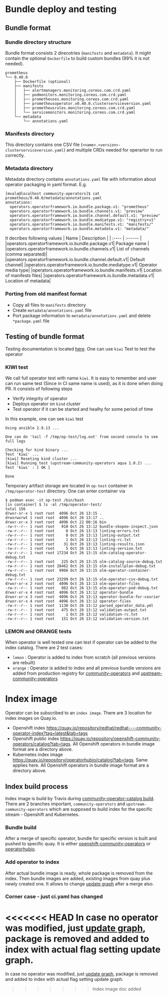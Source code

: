 # Bundle deploy and testing

## Bundle format
### Bundle directory structure

Bundle format consists 2 direcotries (`manifests` and `metadata`). It might contain the optional `Dockerfile` to build custom bundles (99% it is not needed).
```
prometheus
└── 0.40.0
    ├── Dockerfile (optional)
    ├── manifests
    │   ├── alertmanagers.monitoring.coreos.com.crd.yaml
    │   ├── podmonitors.monitoring.coreos.com.crd.yaml
    │   ├── prometheuses.monitoring.coreos.com.crd.yaml
    │   ├── prometheusoperator.v0.40.0.clusterserviceversion.yaml
    │   ├── prometheusrules.monitoring.coreos.com.crd.yaml
    │   └── servicemonitors.monitoring.coreos.com.crd.yaml
    └── metadata
        └── annotations.yaml
```

### Manifests directory

This directory contains one CSV file (`<name>.<version>-clusterserviceversion.yaml`) and multiple CRDs needed for operartor to run correctly.

### Metadata directory

Metadata directory contains `annotations.yaml` file with information about operator packaging in yaml format. E.g.
```
[mvala@localhost community-operators]$ cat prometheus/0.40.0/metadata/annotations.yaml
annotations:
  operators.operatorframework.io.bundle.package.v1: "prometheus"
  operators.operatorframework.io.bundle.channels.v1: "preview"
  operators.operatorframework.io.bundle.channel.default.v1: "preview"
  operators.operatorframework.io.bundle.mediatype.v1: "registry+v1"
  operators.operatorframework.io.bundle.manifests.v1: "manifests/"
  operators.operatorframework.io.bundle.metadata.v1: "metadata/"
```
It decribes following values
| Name | Description |
| :---- | :------ |
|operators.operatorframework.io.bundle.package.v1| Package name |
|operators.operatorframework.io.bundle.channels.v1| List of channels (comma separated)|
|operators.operatorframework.io.bundle.channel.default.v1| Default channel|
|operators.operatorframework.io.bundle.mediatype.v1| Operator media type|
|operators.operatorframework.io.bundle.manifests.v1| Location of manifests files|
|operators.operatorframework.io.bundle.metadata.v1| Location of metadata|

### Porting from old manifest format

- Copy all files to `manifests` directory
- Create `metadata/annotations.yaml` file
- Port package information to  `metadata/annotations.yaml` and delete `*package.yaml` file

## Testing of bundle format

Testing documentation is located [here](https://github.com/redhat-operator-ecosystem/operator-test-playbooks/tree/upstream-community/doc/upstream/users). One can use `kiwi` Test to test the operator

### KIWI test
We call full operator test with name `kiwi`. It is easy to remember and user can run same test (Since in CI same name is used), as it is done when doing PR. It consists of following steps

- Verify integrity of operator
- Deploys operator on `kind` cluster
- Test operator if it can be started and healhy for some period of time

In this example, one can see `kiwi` test
```
Using ansible 2.9.13 ...

One can do 'tail -f /tmp/op-test/log.out' from second console to see full logs

Checking for kind binary ...
Test 'kiwi' ...
[kiwi] Reseting kind cluster ...
[kiwi] Running test (upstream-community-operators aqua 1.0.2) ...
Test 'kiwi' : [ OK ]

Done
```

Temporary artifact storage are located in `op-test` container in `/tmp/operator-test` directory. One can enter container via


```
$ podman exec -it op-test /bin/bash
[in container] $ ls -al /tmp/operator-test/
total 156
drwxr-xr-x 1 root root  4096 Oct 26 13:15 .
drwxrwxrwt 1 root root  4096 Oct 26 13:17 ..
drwxr-xr-x 3 root root  4096 Oct 22 08:16 bin
-rw-r--r-- 1 root root   910 Oct 26 13:12 bundle-skopeo-inspect.json
-rw-r--r-- 1 root root     0 Oct 26 13:13 linting-errors.txt
-rw-r--r-- 1 root root     0 Oct 26 13:13 linting-output.txt
-rw-r--r-- 1 root root     1 Oct 26 13:13 linting-rc.txt
-rw-r--r-- 1 root root    31 Oct 26 13:13 linting-results.json
-rw-r--r-- 1 root root     5 Oct 26 13:13 linting-version.txt
-rw-r--r-- 1 root root 17234 Oct 26 13:15 olm-catalog-operator-debug.txt
-rw-r--r-- 1 root root   225 Oct 26 13:15 olm-catalog-source-debug.txt
-rw-r--r-- 1 root root 28462 Oct 26 13:15 olm-installplan-debug.txt
-rw-r--r-- 1 root root  9966 Oct 26 13:15 olm-operator-container-debug.txt
-rw-r--r-- 1 root root 23299 Oct 26 13:15 olm-operator-csv-debug.txt
drwxr-xr-x 2 root root  4096 Oct 26 13:13 olm-operator-files
-rw-r--r-- 1 root root   982 Oct 26 13:15 olm-operator-pod-debug.txt
drwxr-xr-x 4 root root  4096 Oct 26 13:12 operator-bundle
drwxr-xr-x 3 root root  4096 Oct 26 13:13 operator-bundle-for-courier
drwxr-xr-x 4 root root  4096 Oct 26 13:12 operator-files
-rw-r--r-- 1 root root  1130 Oct 26 13:12 parsed_operator_data.yml
-rw-r--r-- 1 root root   475 Oct 26 13:12 validation-output.txt
-rw-r--r-- 1 root root     1 Oct 26 13:12 validation-rc.txt
-rw-r--r-- 1 root root   151 Oct 26 13:12 validation-version.txt
```

### LEMON and ORANGE tests

When operator is well tested one can test if operator can be added to the index catalog. There are 2 test cases:

- `lemon`  : Operator is added to index from scratch (all previous versions are rebuilt)
- `orange` : Operator is added to index and all previous bundle versions are added from production registry for [community-operators](https://quay.io/organization/openshift-community-operators) and [upstream-community-operators](https://quay.io/organization/operatorhubio)

# Index image

Operator can be subscribed to an `index image`. There are 3 location for index images on Quay.io.
* Openshift index https://quay.io/repository/redhat/redhat----community-operator-index?tag=latest&tab=tags
* Openshift public index https://quay.io/repository/openshift-community-operators/catalog?tab=tags. All Openshift operators in bundle image format are a directory above.
* Kubernetes index image https://quay.io/repository/operatorhubio/catalog?tab=tags. Same applies here. All Openshift operators in bundle image format are a directory above.

## Index build process
Index image is build by Travis during [community-operator-catalog build](https://travis-ci.com/github/operator-framework/community-operator-catalog/builds).
There are 2 branches important, `community-operators` and `upstream-community-operators` which are supposed to build index for the specific stream - Openshift and Kubernetes.

### Bundle build
After a merge of specific operator, bundle for specific version is built and pushed to specific quay. It is either [openshift-community-operators]( https://quay.io/repository/openshift-community-operators) or [operatorhubio](https://quay.io/repository/operatorhubio).

### Add operator to index
After actual bundle image is ready, whole package is removed from the index.
Then bundle images are added, existing images from quay plus newly created one. It allows to change [update graph](https://github.com/operator-framework/community-operators/blob/master/docs/operator-versioning.md) after a merge also.

### Corner case - just ci.yaml has changed
<<<<<<< HEAD
In case no operator was modified, just [update graph](https://github.com/operator-framework/community-operators/blob/master/docs/operator-versioning.md), package is removed and added to index with actual flag setting update graph.
=======
In case no operator was modified, just [update graph](https://github.com/operator-framework/community-operators/blob/master/docs/operator-versioning.md), package is removed and added to index with actual flag setting update graph.
>>>>>>> Index image doc added

